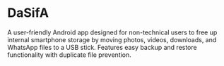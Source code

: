 # DaSifA
A user-friendly Android app designed for non-technical users to free up internal smartphone storage by moving photos, videos, downloads, and WhatsApp files to a USB stick. Features easy backup and restore functionality with duplicate file prevention.
